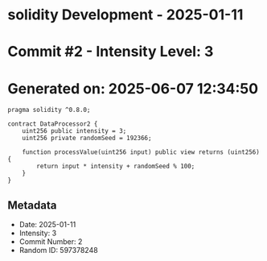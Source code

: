 ﻿# solidity Development - 2025-01-11
# Commit #2 - Intensity Level: 3
# Generated on: 2025-06-07 12:34:50
```solidity
pragma solidity ^0.8.0;

contract DataProcessor2 {
    uint256 public intensity = 3;
    uint256 private randomSeed = 192366;

    function processValue(uint256 input) public view returns (uint256) {
        return input * intensity + randomSeed % 100;
    }
}
```
## Metadata
- Date: 2025-01-11
- Intensity: 3
- Commit Number: 2
- Random ID: 597378248
